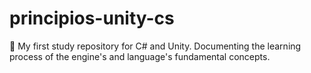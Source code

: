 # principios-unity-cs
🚀 My first study repository for C# and Unity. Documenting the learning process of the engine's and language's fundamental concepts.
